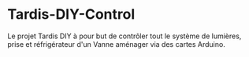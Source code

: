 # Tardis-DIY-Control
Le projet Tardis DIY à pour but de contrôler tout le système de lumières, prise et réfrigérateur d'un Vanne aménager via des cartes Arduino.
